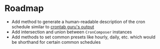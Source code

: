 # Roadmap

- Add method to generate a human-readable description of the cron schedule similar to [crontab guru's output](https://crontab.guru/)
- Add intersection and union between `CronComposer` instances
- Add methods to set common presets like hourly, daily, etc. which would be shorthand for certain common schedules
